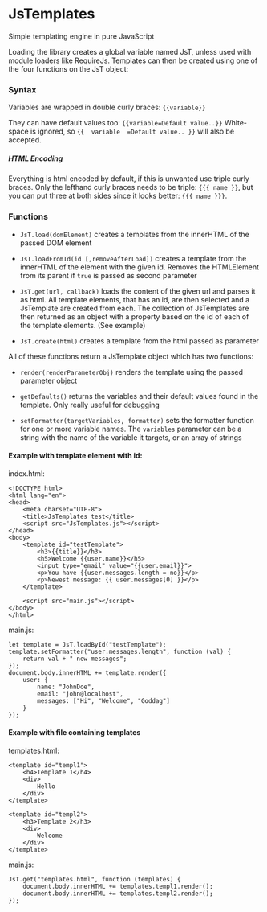 # JsTemplates

Simple templating engine in pure JavaScript

Loading the library creates a global variable named JsT, unless used with module loaders like RequireJs.
Templates can then be created using one of the four functions on the JsT object:


### Syntax
Variables are wrapped in double curly braces: `{{variable}}`

They can have default values too: `{{variable=Default value..}}`
White-space is ignored, so `{{  variable  =Default value.. }}` will also be accepted.

##### HTML Encoding
Everything is html encoded by default, if this is unwanted use triple curly braces. 
Only the lefthand curly braces needs to be triple: `{{{ name }}`, 
but you can put three at both sides since it looks better: `{{{ name }}}`.


### Functions
* `JsT.load(domElement)` creates a templates from the innerHTML of the passed DOM element

* `JsT.loadFromId(id [,removeAfterLoad])` creates a template from the innerHTML of the element with the given id. 
Removes the HTMLElement from its parent if `true` is passed as second parameter

* `JsT.get(url, callback)` loads the content of the given url and parses it as html.
All template elements, that has an id, are then selected and a JsTemplate are created from each. 
The collection of JsTemplates are then returned as an object with a property based on the id of each of the template elements. (See example)

* `JsT.create(html)` creates a template from the html passed as parameter

All of these functions return a JsTemplate object which has two functions:

* `render(renderParameterObj)` renders the template using the passed parameter object

* `getDefaults()` returns the variables and their default values found in the template. Only really useful for debugging

* `setFormatter(targetVariables, formatter)` sets the formatter function for one or more variable names. 
The `variables` parameter can be a string with the name of the variable it targets, or an array of strings

#### Example with template element with id:
index.html:
```
<!DOCTYPE html>
<html lang="en">
<head>
    <meta charset="UTF-8">
    <title>JsTemplates test</title>
    <script src="JsTemplates.js"></script>
</head>
<body>
    <template id="testTemplate">
        <h3>{{title}}</h3>
        <h5>Welcome {{user.name}}</h5>
        <input type="email" value="{{user.email}}">
        <p>You have {{user.messages.length = no}}</p>
        <p>Newest message: {{ user.messages[0] }}</p>
    </template>
   
    <script src="main.js"></script>
</body>
</html>
```
main.js:
```
let template = JsT.loadById("testTemplate");
template.setFormatter("user.messages.length", function (val) {
    return val + " new messages";
});
document.body.innerHTML += template.render({
    user: {
        name: "JohnDoe",
        email: "john@localhost",
        messages: ["Hi", "Welcome", "Goddag"]
    }
});
```


#### Example with file containing templates
templates.html:
```
<template id="templ1">
    <h4>Template 1</h4>
    <div>
        Hello
    </div>
</template>

<template id="templ2">
    <h3>Template 2</h3>
    <div>
        Welcome
    </div>
</template>
```
main.js:
```
JsT.get("templates.html", function (templates) {
    document.body.innerHTML += templates.templ1.render();
    document.body.innerHTML += templates.templ2.render();
});
```